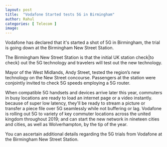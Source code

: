 ```yaml
---
layout: post
title:  "Vodafone Started tests 5G in Birmingham"
author: Rahul
categories: [ Telecom ]
image: 
---
```

Vodafone has declared that it's started a shot of 5G in Birmingham, the trial is going down at the Birmingham New Street Station.

The Birmingham New Street Station is that the initial UK station check|to check} out the 5G technology and travelers will test out the new technology.

Mayor of the West Midlands, Andy Street, tested the region’s new technology on the New Street concourse. Passengers at the station were conjointly invited to check 5G speeds employing a 5G router.

When compatible 5G handsets and devices arrive later this year, commuters in busy locations are ready to load an internet page or a video instantly. because of super low latency, they'll be ready to stream a picture or transfer a piece file over 5G seamlessly while not buffering or lag. Vodafone is rolling out 5G to variety of key commuter locations across the united kingdom throughout 2019; and can start the new network in nineteen cities and cities, as well as Wolverhampton, by the tip of the year.

You can ascertain additional details regarding the 5G trials from Vodafone at the Birmingham New Street Station.
